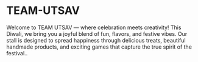 # TEAM-UTSAV
Welcome to TEAM UTSAV — where celebration meets creativity! This Diwali, we bring you a joyful blend of fun, flavors, and festive vibes. Our stall is designed to spread happiness through delicious treats, beautiful handmade products, and exciting games that capture the true spirit of the festival..

